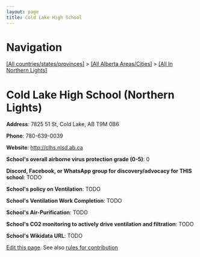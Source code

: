 ```yaml
---
layout: page
title: Cold Lake High School
---
```

# Navigation

[[All countries/states/provinces]](../../..) > [[All Alberta Areas/Cities]](../..) > [[All In Northern Lights]](..)

# Cold Lake High School (Northern Lights)

**Address**: 7825 51 St, Cold Lake, AB T9M 0B6

**Phone**: 780-639-0039

**Website**: <http://clhs.nlsd.ab.ca>

**School's overall airborne virus protection grade (0-5)**: 0

**Discord, Facebook, or WhatsApp group for discovery/advocacy for THIS school**: TODO

**School's policy on Ventilation**: TODO

**School's Ventilation Work Completion**: TODO

**School's Air-Purification**: TODO

**School's CO2 monitoring to actively drive ventilation and filtration**: TODO

**School's Wikidata URL**: TODO


[Edit this page](https://github.com/ventilate-schools/AB/edit/main/./Northern_Lights/Cold_Lake_High_School.md). See also [rules for contribution](../../../contribution-rules/)